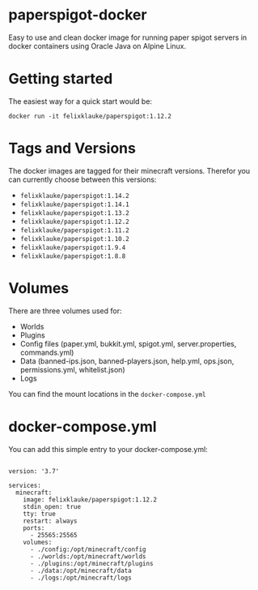 # paperspigot-docker
Easy to use and clean docker image for running paper spigot servers in docker containers using Oracle Java on Alpine Linux. 

# Getting started
The easiest way for a quick start would be:
```
docker run -it felixklauke/paperspigot:1.12.2
```

# Tags and Versions
The docker images are tagged for their minecraft versions. Therefor you can currently choose between this versions:
- `felixklauke/paperspigot:1.14.2` 
- `felixklauke/paperspigot:1.14.1` 
- `felixklauke/paperspigot:1.13.2` 
- `felixklauke/paperspigot:1.12.2`
- `felixklauke/paperspigot:1.11.2`
- `felixklauke/paperspigot:1.10.2`
- `felixklauke/paperspigot:1.9.4`
- `felixklauke/paperspigot:1.8.8`

# Volumes
There are three volumes used for:
- Worlds
- Plugins
- Config files (paper.yml, bukkit.yml, spigot.yml, server.properties, commands.yml)
- Data (banned-ips.json, banned-players.json, help.yml, ops.json, permissions.yml, whitelist.json)
- Logs

You can find the mount locations in the `docker-compose.yml`

# docker-compose.yml
You can add this simple entry to your docker-compose.yml:
```

version: '3.7'

services:
  minecraft:
    image: felixklauke/paperspigot:1.12.2
    stdin_open: true
    tty: true
    restart: always
    ports:
      - 25565:25565
    volumes:
      - ./config:/opt/minecraft/config
      - ./worlds:/opt/minecraft/worlds
      - ./plugins:/opt/minecraft/plugins
      - ./data:/opt/minecraft/data
      - ./logs:/opt/minecraft/logs
```
